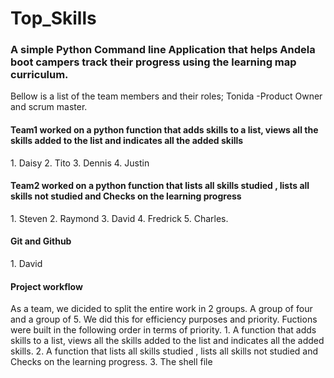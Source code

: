 # Top_Skills
<h3>A simple Python Command line Application that helps Andela boot campers track their progress using the learning map curriculum.</h3>

Bellow is a list of the team members and their roles;
  Tonida -Product Owner and scrum master.
  <h4> Team1 worked on a python function that adds skills to a list, views all the skills added to the list and indicates all the added skills </h4>
 1. Daisy
 2. Tito
 3. Dennis
 4. Justin

<h4> Team2 worked on a python function that lists all skills studied , lists all skills not studied and Checks on the learning progress </h4>
 1. Steven
 2. Raymond
 3. David
 4. Fredrick
 5. Charles.

<h4>Git and Github</h4>
 1. David

<h4> Project workflow</h4>
 As a team, we dicided to split the entire work in 2 groups. A group of four and a group of 5.
 We did this for efficiency purposes and priority.
 Fuctions were built in the following order in terms of priority.
 1. A function that adds skills to a list, views all the skills added to the list and indicates all the added skills.
 2. A function that lists all skills studied , lists all skills not studied and Checks on the learning progress.
 3. The shell file
  
